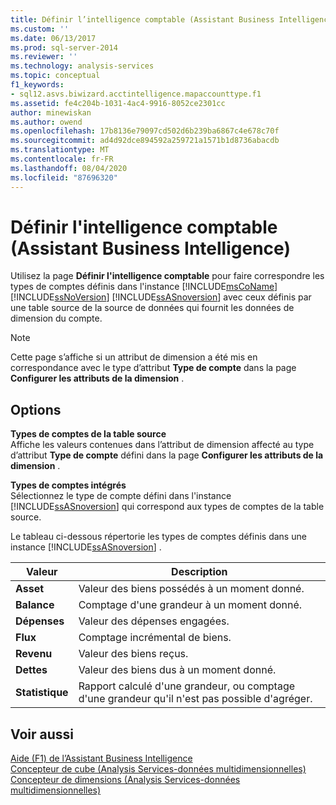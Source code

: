 ```yaml
---
title: Définir l’intelligence comptable (Assistant Business Intelligence) | Microsoft Docs
ms.custom: ''
ms.date: 06/13/2017
ms.prod: sql-server-2014
ms.reviewer: ''
ms.technology: analysis-services
ms.topic: conceptual
f1_keywords:
- sql12.asvs.biwizard.acctintelligence.mapaccounttype.f1
ms.assetid: fe4c204b-1031-4ac4-9916-8052ce2301cc
author: minewiskan
ms.author: owend
ms.openlocfilehash: 17b8136e79097cd502d6b239ba6867c4e678c70f
ms.sourcegitcommit: ad4d92dce894592a259721a1571b1d8736abacdb
ms.translationtype: MT
ms.contentlocale: fr-FR
ms.lasthandoff: 08/04/2020
ms.locfileid: "87696320"
---
```

# <a name="define-account-intelligence-business-intelligence-wizard"></a>Définir l'intelligence comptable (Assistant Business Intelligence)
  Utilisez la page **Définir l'intelligence comptable** pour faire correspondre les types de comptes définis dans l'instance [!INCLUDE[msCoName](../includes/msconame-md.md)] [!INCLUDE[ssNoVersion](../includes/ssnoversion-md.md)] [!INCLUDE[ssASnoversion](../includes/ssasnoversion-md.md)] avec ceux définis par une table source de la source de données qui fournit les données de dimension du compte.  
  
> [!NOTE]  
>  Cette page s’affiche si un attribut de dimension a été mis en correspondance avec le type d’attribut **Type de compte** dans la page **Configurer les attributs de la dimension** .  
  
## <a name="options"></a>Options  
 **Types de comptes de la table source**  
 Affiche les valeurs contenues dans l’attribut de dimension affecté au type d’attribut **Type de compte** défini dans la page **Configurer les attributs de la dimension** .  
  
 **Types de comptes intégrés**  
 Sélectionnez le type de compte défini dans l'instance [!INCLUDE[ssASnoversion](../includes/ssasnoversion-md.md)] qui correspond aux types de comptes de la table source.  
  
 Le tableau ci-dessous répertorie les types de comptes définis dans une instance [!INCLUDE[ssASnoversion](../includes/ssasnoversion-md.md)] .  
  
|Valeur|Description|  
|-----------|-----------------|  
|**Asset**|Valeur des biens possédés à un moment donné.|  
|**Balance**|Comptage d'une grandeur à un moment donné.|  
|**Dépenses**|Valeur des dépenses engagées.|  
|**Flux**|Comptage incrémental de biens.|  
|**Revenu**|Valeur des biens reçus.|  
|**Dettes**|Valeur des biens dus à un moment donné.|  
|**Statistique**|Rapport calculé d'une grandeur, ou comptage d'une grandeur qu'il n'est pas possible d'agréger.|  
  
## <a name="see-also"></a>Voir aussi  
 [Aide (F1) de l’Assistant Business Intelligence](business-intelligence-wizard-f1-help.md)   
 [Concepteur de cube &#40;Analysis Services-données multidimensionnelles&#41;](cube-designer-analysis-services-multidimensional-data.md)   
 [Concepteur de dimensions &#40;Analysis Services-données multidimensionnelles&#41;](dimension-designer-analysis-services-multidimensional-data.md)  
  
  
